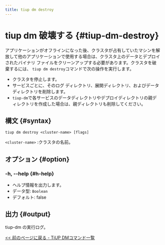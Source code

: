 ```yaml
---
title: tiup dm destroy
---
```


# tiup dm 破壊する {#tiup-dm-destroy}

アプリケーションがオフラインになった後、クラスタが占有していたマシンを解放して他のアプリケーションで使用する場合は、クラスタ上のデータとデプロイされたバイナリ ファイルをクリーンアップする必要があります。クラスタを破棄するには、 `tiup dm destroy`コマンドで次の操作を実行します。

-   クラスタを停止します。
-   サービスごとに、そのログ ディレクトリ、展開ディレクトリ、およびデータ ディレクトリを削除します。
-   `tiup-dm`で各サービスのデータディレクトリやデプロイディレクトリの親ディレクトリを作成した場合は、親ディレクトリも削除してください。

## 構文 {#syntax}

```shell
tiup dm destroy <cluster-name> [flags]
```

`<cluster-name>` :クラスタの名前。

## オプション {#option}

### -h, --help {#h-help}

-   ヘルプ情報を出力します。
-   データ型: `Boolean`
-   デフォルト: false

## 出力 {#output}

tiup-dm の実行ログ。

[&lt;&lt; 前のページに戻る - TiUP DMコマンド一覧](/tiup/tiup-component-dm.md#command-list)
